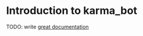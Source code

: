 # Introduction to karma_bot

TODO: write [great documentation](http://jacobian.org/writing/great-documentation/what-to-write/)
